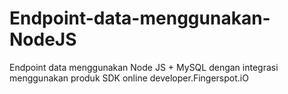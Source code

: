 # Endpoint-data-menggunakan-NodeJS
Endpoint data menggunakan Node JS + MySQL dengan integrasi menggunakan produk SDK online developer.Fingerspot.iO 
